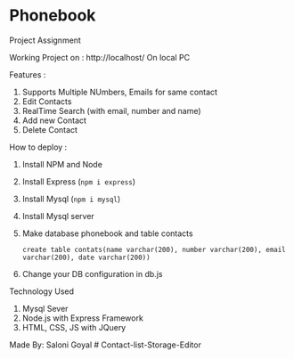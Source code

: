 # Phonebook
Project Assignment

Working Project on : http://localhost/
On local PC

Features : 
1. Supports Multiple NUmbers, Emails for same contact
2. Edit Contacts
3. RealTime Search (with email, number and name)
4. Add new Contact
5. Delete Contact

How to deploy :
1. Install NPM and Node
2. Install Express (`npm i express`)
3. Install Mysql (`npm i mysql`)
4. Install Mysql server 
5.  Make database phonebook and table contacts
  
       `create table contats(name varchar(200), number varchar(200), email varchar(200), date varchar(200))`

6. Change your DB configuration in db.js
  

Technology Used
1. Mysql Sever
2. Node.js with Express Framework
3. HTML, CSS, JS with JQuery


Made By: Saloni Goyal
#   C o n t a c t - l i s t - S t o r a g e - E d i t o r 
 
 